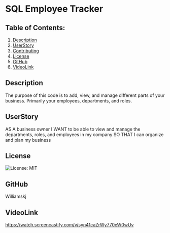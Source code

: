 # SQL Employee Tracker

## Table of Contents:
  1. [Description](#description) 
  2. [UserStory](#UserStory)  
  3. [Contributing](#Contributing)
  4. [License](#License)
  5. [GitHub](#GitHub)
  6. [VideoLink](#VideoLink)


## Description
The purpose of this code is to add, view, and manage different parts of your business. Primarily your employees, departments, and roles.

## UserStory
AS A business owner
I WANT to be able to view and manage the departments, roles, and employees in my company
SO THAT I can organize and plan my business

## License
![License: MIT](https://img.shields.io/badge/License-MIT-yellow.svg)

## GitHub
Williamskj

## VideoLink
https://watch.screencastify.com/v/syn41caZrWy770eW0wUv

